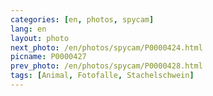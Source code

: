 ```yaml
---
categories: [en, photos, spycam]
lang: en
layout: photo
next_photo: /en/photos/spycam/P0000424.html
picname: P0000427
prev_photo: /en/photos/spycam/P0000428.html
tags: [Animal, Fotofalle, Stachelschwein]
---
```

